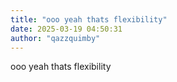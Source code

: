 ```yaml
---
title: "ooo yeah thats flexibility"
date: 2025-03-19 04:50:31
author: "qazzquimby"
---
```


ooo yeah thats flexibility